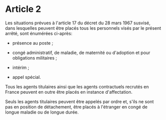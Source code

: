 # Article 2

Les situations prévues à l'article 17 du décret du 28 mars 1967 susvisé, dans lesquelles peuvent être placés tous les personnels visés par le présent arrêté, sont énumérées ci-après:

- présence au poste ;

- congé administratif, de maladie, de maternité ou d'adoption et pour obligations militaires ;

- intérim ;

- appel spécial.

Tous les agents titulaires ainsi que les agents contractuels recrutés en France peuvent en outre être placés en instance d'affectation.

Seuls les agents titulaires peuvent être appelés par ordre et, s'ils ne sont pas en position de détachement, être placés à l'étranger en congé de longue maladie ou de longue durée.
